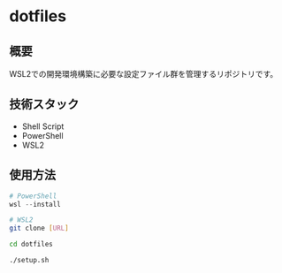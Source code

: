 # dotfiles

## 概要

WSL2での開発環境構築に必要な設定ファイル群を管理するリポジトリです。

## 技術スタック

- Shell Script
- PowerShell
- WSL2

## 使用方法

```powershell
# PowerShell
wsl --install
```

```bash
# WSL2
git clone [URL]

cd dotfiles

./setup.sh
```
